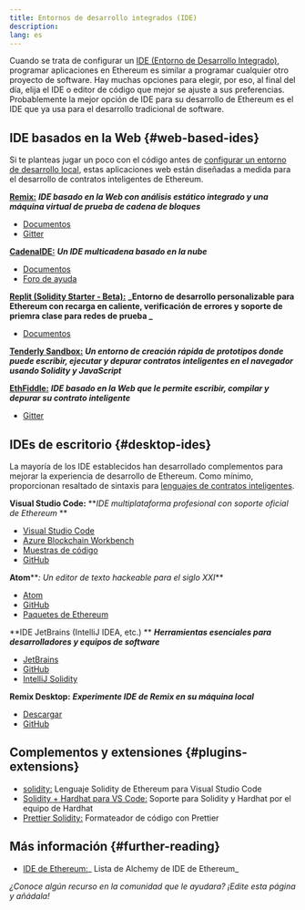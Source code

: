 ```yaml
---
title: Entornos de desarrollo integrados (IDE)
description:
lang: es
---
```


Cuando se trata de configurar un [ IDE (Entorno de Desarrollo Integrado)](https://wikipedia.org/wiki/Integrated_development_environment), programar aplicaciones en Ethereum es similar a programar cualquier otro proyecto de software. Hay muchas opciones para elegir, por eso, al final del día, elija el IDE o editor de código que mejor se ajuste a sus preferencias. Probablemente la mejor opción de IDE para su desarrollo de Ethereum es el IDE que ya usa para el desarrollo tradicional de software.

## IDE basados en la Web \{#web-based-ides}

Si te planteas jugar un poco con el código antes de [configurar un entorno de desarrollo local](/developers/local-environment/), estas aplicaciones web están diseñadas a medida para el desarrollo de contratos inteligentes de Ethereum.

**[Remix:](https://remix.ethereum.org/)** **_IDE basado en la Web con análisis estático integrado y una máquina virtual de prueba de cadena de bloques_**

- [Documentos](https://remix-ide.readthedocs.io/en/latest/#)
- [Gitter](https://gitter.im/ethereum/remix)

**[CadenaIDE:](https://chainide.com/)** **_Un IDE multicadena basado en la nube_**

- [Documentos](https://chainide.gitbook.io/chainide-english-1/)
- [Foro de ayuda](https://forum.chainide.com/)

**[Replit (Solidity Starter - Beta):](https://replit.com/@replit/Solidity-starter-beta)** **_Entorno de desarrollo personalizable para Ethereum con recarga en caliente, verificación de errores y soporte de priemra clase para redes de prueba _**

- [Documentos](https://docs.replit.com/)

**[Tenderly Sandbox:](https://sandbox.tenderly.co/)** **_Un entorno de creación rápida de prototipos donde puede escribir, ejecutar y depurar contratos inteligentes en el navegador usando Solidity y JavaScript_**

**[EthFiddle:](https://ethfiddle.com/)** **_IDE basado en la Web que le permite escribir, compilar y depurar su contrato inteligente_**

- [Gitter](https://gitter.im/loomnetwork/ethfiddle)

## IDEs de escritorio \{#desktop-ides}

La mayoría de los IDE establecidos han desarrollado complementos para mejorar la experiencia de desarrollo de Ethereum. Como mínimo, proporcionan resaltado de sintaxis para [lenguajes de contratos inteligentes](/developers/docs/smart-contracts/languages/).

**Visual Studio Code:** **_IDE multiplataforma profesional con soporte oficial de Ethereum_ **

- [Visual Studio Code](https://code.visualstudio.com/)
- [Azure Blockchain Workbench](https://azuremarketplace.microsoft.com/en-us/marketplace/apps/microsoft-azure-blockchain.azure-blockchain-workbench?tab=Overview)
- [Muestras de código](https://github.com/Azure-Samples/blockchain/blob/master/blockchain-workbench/application-and-smart-contract-samples/readme.md)
- [GitHub](https://github.com/microsoft/vscode)

**Atom****_: Un editor de texto hackeable para el siglo XXI_**

- [Atom](https://atom.io/)
- [GitHub](https://github.com/atom)
- [Paquetes de Ethereum](https://atom.io/packages/search?utf8=%E2%9C%93&q=keyword%3Aethereum&commit=Search)

**IDE JetBrains (IntelliJ IDEA, etc.) ** **_Herramientas esenciales para desarrolladores y equipos de software_**

- [JetBrains](https://www.jetbrains.com/)
- [GitHub](https://github.com/JetBrains)
- [IntelliJ Solidity](https://github.com/intellij-solidity/intellij-solidity/)

**Remix Desktop:** **_Experimente IDE de Remix en su máquina local_**

- [Descargar](https://github.com/ethereum/remix-desktop/releases)
- [GitHub](https://github.com/ethereum/remix-desktop)

## Complementos y extensiones \{#plugins-extensions}

- [solidity:](https://marketplace.visualstudio.com/items?itemName=JuanBlanco.solidity) Lenguaje Solidity de Ethereum para Visual Studio Code
- [Solidity + Hardhat para VS Code:](https://marketplace.visualstudio.com/items?itemName=NomicFoundation.hardhat-solidity) Soporte para Solidity y Hardhat por el equipo de Hardhat
- [Prettier Solidity:](https://github.com/prettier-solidity/prettier-plugin-solidity) Formateador de código con Prettier

## Más información \{#further-reading}

- [IDE de Ethereum:](https://www.alchemy.com/list-of/web3-ides-on-ethereum)_ Lista de Alchemy de IDE de Ethereum_

_¿Conoce algún recurso en la comunidad que le ayudara? ¡Edite esta página y añádala!_
